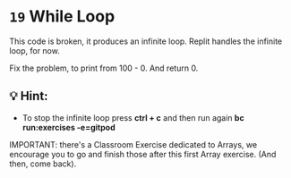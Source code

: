 # `19` While Loop

This code is broken, it produces an infinite loop. Replit handles the infinite loop, for now.

Fix the problem, to print from 100 - 0. And return 0.

## 💡 Hint:

- To stop the infinite loop press **ctrl + c** and then run again **bc run:exercises -e=gitpod**


IMPORTANT: there's a Classroom Exercise dedicated to Arrays, we encourage you to go and finish those after this first Array exercise. (And then, come back).
